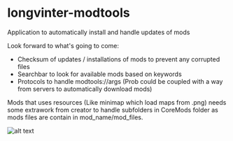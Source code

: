 # longvinter-modtools
Application to automatically install and handle updates of mods

Look forward to what's going to come:
  - Checksum of updates / installations of mods to prevent any corrupted files
  - Searchbar to look for available mods based on keywords
  - Protocols to handle modtools://args (Prob could be coupled with a way from servers to automatically download mods)

Mods that uses resources (Like minimap which load maps from .png) needs some extrawork from creator to handle subfolders in CoreMods folder as mods files are contain in mod_name/mod_files.

![alt text](https://github.com/tsukasaroot/longvinter-modtools/blob/master/readme-pics/img.png?raw=true)
